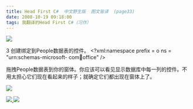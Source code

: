 ```yaml
---
title: Head First C#  中文野生版  图文皆译  (page33)
date: 2008-10-19 09:18:00
tags: 我翻译的Head First C#（习作）
---
```

![](https://p-blog.csdn.net/images/p_blog_csdn_net/cuipengfei1/EntryImages/20081019/%E6%88%AA%E5%9B%BE00.jpg)

3  创建绑定到People数据表的控件。  <?xml:namespace prefix = o ns = "urn:schemas-microsoft-
com:office:office" />

拖拽People数据表到你的窗体。你应该可以看见显示数据库中每一列的控件。不用太担心它们现在看起来的样子；就确定它们都出现在窗体上了。

![](https://p-blog.csdn.net/images/p_blog_csdn_net/cuipengfei1/EntryImages/20081019/%E6%88%AA%E5%9B%BE01.jpg)



[ ![](https://profile.csdnimg.cn/5/2/5/3_cuipengfei1)
![](https://g.csdnimg.cn/static/user-reg-year/1x/11.png)
](https://blog.csdn.net/cuipengfei1)





